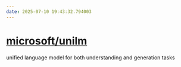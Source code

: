 ```yaml
---
date: 2025-07-10 19:43:32.794003
---
```


# [microsoft/unilm](https://github.com/microsoft/unilm)

unified language model for both understanding and generation tasks